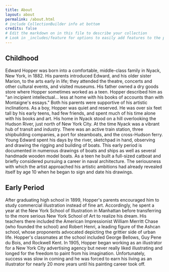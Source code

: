 ```yaml
---
title: About
layout: about
permalink: /about.html
# include CollectionBuilder info at bottom
credits: false
# Edit the markdown on in this file to describe your collection
# Look in _includes/feature for options to easily add features to the page
---
```


## Childhood

Edward Hopper was born into a comfortable, middle-class family in Nyack, New York, in 1882. His parents introduced Edward, and his older sister Marion, to the arts early in life; they attended the theatre, concerts and other cultural events, and visited museums. His father owned a dry goods store where Hopper sometimes worked as a teen. Hopper described him as "an incipient intellectual... less at home with his books of accounts than with Montaigne's essays." Both his parents were supportive of his artistic inclinations.
As a boy, Hopper was quiet and reserved. He was over six feet tall by his early teens, had few friends, and spent much of his time alone with his books and art. His home in Nyack stood on a hill overlooking the Hudson River, just north of New York City. At the time Nyack was a vibrant hub of transit and industry. There was an active train station, three shipbuilding companies, a port for steamboats, and the cross-Hudson ferry. Young Edward spent his days by the river, sketchpad in hand, observing and drawing the rigging and building of boats. This early period is documented in numerous drawings of boats and ships as well as several handmade wooden model boats. As a teen he built a full-sized catboat and briefly considered pursuing a career in naval architecture. The seriousness with which the artist approached his artistic ambitions had already revealed itself by age 10 when he began to sign and date his drawings.

## Early Period

After graduating high school in 1899, Hopper's parents encouraged him to study commercial illustration instead of fine art. Accordingly, he spent a year at the New York School of Illustration in Manhattan before transferring to the more serious New York School of Art to realize his dream. His teachers there included the American Impressionist William Merritt Chase (who founded the school) and Robert Henri, a leading figure of the Ashcan school, whose proponents advocated depicting the grittier side of urban life. Hopper's classmates at the school included George Bellows, Guy Pene du Bois, and Rockwell Kent.
In 1905, Hopper began working as an illustrator for a New York City advertising agency but never really liked illustrating and longed for the freedom to paint from his imagination. Unfortunately, success was slow in coming and he was forced to earn his living as an illustrator for nearly 20 more years until his painting career took off.
